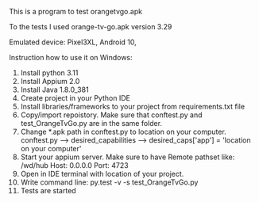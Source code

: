 This is a program to test orangetvgo.apk

To the tests I used orange-tv-go.apk version 3.29

Emulated device: Pixel3XL, Android 10, 

Instruction how to use it on Windows:
1. Install python 3.11
2. Install Appium 2.0
3. Install Java 1.8.0_381
4. Create project in your Python IDE
5. Install libraries/frameworks to your project from requirements.txt file
6. Copy/import repoistory. Make sure that conftest.py and test_OrangeTvGo.py are in the same folder.
7. Change *.apk path in conftest.py to location on your computer. conftest.py --> desired_capabilities -->  desired_caps['app'] = 'location on your computer' 
8. Start your appium server. Make sure to have
   Remote pathset like: /wd/hub
   Host: 0.0.0.0
   Port: 4723
9. Open in IDE terminal with location of your project.
10. Write command line: py.test -v -s test_OrangeTvGo.py
11. Tests are started
